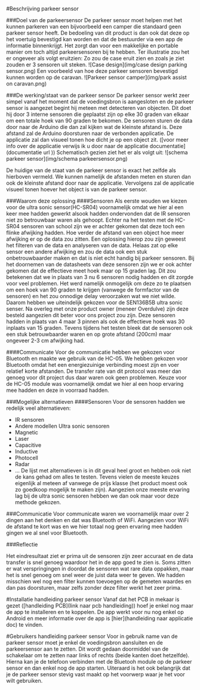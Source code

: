 #Beschrijving parkeer sensor

###Doel van de parkeersensor
De parkeer sensor moet helpen met het kunnen parkeren van een bijvoorbeeld een camper die standaard geen parkeer sensor heeft.
De bedoeling van dit product is dan ook dat deze op het voertuig bevestigd kan worden en dat de bestuurder via een app de informatie binnenkrijgt.
Het zorgt dan voor een makkelijke en portable manier om toch altijd parkeersensoren bij te hebben.
Ter illustratie zou het er ongeveer als volgt eruitzien:
Zo zou de case eruit zien en zoals je ziet zouden er 3 sensoren uit steken.
![Case design](img/case design parking sensor.png)
Een voorbeeld van hoe deze parkeer sensoren bevestigd kunnen worden op de caravan.
![Parkeer sensor camper](img/park assist on caravan.png)

###De werking/staat van de parkeer sensor
De parkeer sensor werkt zeer simpel vanaf het moment dat de voedingsbron is aangesloten en de parkeer sensor is aangezet begint hij meteen met detecteren van objecten.
Dit doet hij door 3 interne sensoren die geplaatst zijn op elke 30 graden van elkaar om een totale hoek van 90 graden te bekomen.
De sensoren sturen de data door naar de Arduino die dan zal kijken wat de kleinste afstand is. Deze afstand zal de Arduino doorsturen naar de verbonden applicatie. De applicatie zal dan visueel tonen hoe dicht je op een object zit.
([voor meer info over de applicatie verwijs ik u door naar de applicatie documentatie](documentatie url ))
Schematisch gezien ziet het er als volgt uit:
![schema parkeer sensor](img/schema parkeersensor.png)

De huidige van de staat van de parkeer sensor is exact het zelfde als hierboven vermeld.
We kunnen namelijk de afstanden meten en sturen dan ook de kleinste afstand door naar de applicatie.
Vervolgens zal de applicatie visueel tonen hoever het object is van de parkeer sensor.

###Waarom deze oplossing
####Sensoren
Als eerste wouden we kiezen voor de ultra sonic sensor(HC-SR04) voornamelijk omdat we hier al een keer mee hadden gewerkt alsook hadden ondervonden dat de IR sensoren niet zo betrouwbaar waren als gehoopt.
Echter na het testen met de HC-SR04 sensoren van school zijn we er achter gekomen dat deze toch een flinke afwijking hadden.
Hoe verder de afstand van een object hoe meer afwijking er op de data zou zitten. Een oplossing hierop zou zijn geweest het filteren van de data en analyseren van de data. Helaas zat op elke sensor een andere afwijking en zou de data ook een stuk onbetrouwbaarder maken en dat is niet echt handig bij parkeer sensoren.
Bij het doornemen van de datasheets van deze sensoren zijn we er ook achter gekomen dat de effectieve meet hoek maar op 15 graden lag. Dit zou betekenen dat we in plaats van 3 nu 6 sensoren nodig hadden en dit zorgde voor veel problemen.
Het werd namelijk onmogelijk om deze zo te plaatsen om een hoek van 90 graden te krijgen (vanwege de formfactor van de sensoren) en het zou onnodige delay veroorzaken wat we niet wilde.
Daarom hebben we uiteindelijk gekozen voor de SEN136B5B ultra sonic senser. Na overleg met onze product owner (meneer Overdulve) zijn deze besteld aangezien dit beter voor ons project zou zijn. Deze sensoren hadden in plaats van 4 maar 3 pinnen als ook de effectieve hoek was 30 inplaats van 15 graden.
Tevens tijdens het testen bleek dat de sensoren ook een stuk betrouwbaarder waren en op grote afstand (200cm) maar ongeveer 2-3 cm afwijking had.

####Communicate
Voor de communicatie hebben we gekozen voor Bluetooth en maakte we gebruik van de HC-05.
We hebben gekozen voor Bluetooth omdat het een energiezuinige verbinding moest zijn en voer relatief korte afstanden.
De transfer rate van dit protocol was meer dan genoeg voor dit project dus daar waren ook geen problemen.
Keuze voor de HC-05 module was voornamelijk omdat we hier al een hoop ervaring mee hadden en deze in voorraad hadden.

###Mogelijke alternatieven
####Sensoren
Voor de sensoren hadden we redelijk veel alternatieven:
 - IR sensoren
 - Andere modellen Ultra sonic sensoren
 - Magnetic
 - Laser
 - Capacitive
 - Inductive
 - Photocell
 - Radar
 - ...
De lijst met alternatieven is in dit geval heel groot en hebben ook niet de kans gehad om alles te testen.
Tevens vielen de meeste keuzes eigenlijk al meteen af vanwege de prijs klasse (het product moest ook zo goedkoop mogelijk te maken zijn).
Aangezien onze meeste ervaring lag bij de ultra sonic sensoren hebben we dan ook maar voor deze methode gekozen.

###Communicatie
Voor communicate waren we voornamelijk maar over 2 dingen aan het denken en dat was Bluetooth of WiFi.
Aangezien voor WiFi de afstand te kort was en we hier totaal nog geen ervaring mee hadden gingen we al snel voor Bluetooth.

###Reflectie

Het eindresultaat ziet er prima uit de sensoren zijn zeer accuraat en de data transfer is snel genoeg waardoor het in de app goed te zien is. Soms zitten er wat verspringingen in doordat de sensoren wat rare data oppakken, maar het is snel genoeg om snel weer de juist data weer te geven. We hadden misschien wel nog een filter kunnen toevoegen op de gemeten waardes en dan pas doorsturen, maar zelfs zonder deze filter werkt het zeer prima.

#Installatie handleiding parkeer sensor
Vanaf dat het PCB in mekaar is gezet ([handleiding PCB](link naar pcb handleiding)) hoef je enkel nog maar de app te installeren en te koppelen.
De app werkt voor nu nog enkel op Android en meer informatie over de app is [hier](handleiding naar applicatie doc) te vinden.

#Gebruikers handleiding parkeer sensor
Voor in gebruik name van de parkeer sensor moet je enkel de voedingsbron aansluiten en de parkeersensor aan te zetten.
Dit wordt gedaan doormiddel van de schakelaar om te zetten naar links of rechts (beide kanten doet hetzelfde).
Hierna kan je de telefoon verbinden met de Bluetooh module op de parkeer sensor en dan enkel nog de app starten.
Uiteraard is het ook belangrijk dat je de parkeer sensor stevig vast maakt op het voorwerp waar je het voor wilt gebruiken.